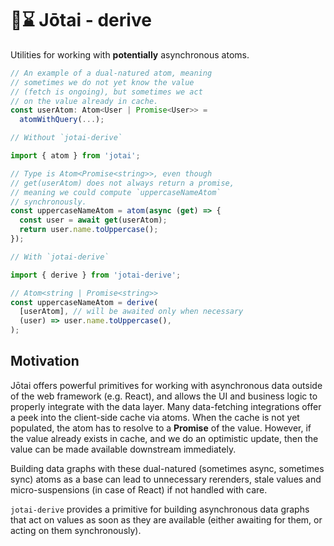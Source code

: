 # 👻⌛️ Jōtai - derive

Utilities for working with **potentially** asynchronous atoms.

```ts
// An example of a dual-natured atom, meaning
// sometimes we do not yet know the value
// (fetch is ongoing), but sometimes we act
// on the value already in cache.
const userAtom: Atom<User | Promise<User>> =
  atomWithQuery(...);

```

```ts
// Without `jotai-derive`

import { atom } from 'jotai';

// Type is Atom<Promise<string>>, even though
// get(userAtom) does not always return a promise,
// meaning we could compute `uppercaseNameAtom`
// synchronously.
const uppercaseNameAtom = atom(async (get) => {
  const user = await get(userAtom);
  return user.name.toUppercase();
});

```

```ts
// With `jotai-derive`

import { derive } from 'jotai-derive';

// Atom<string | Promise<string>>
const uppercaseNameAtom = derive(
  [userAtom], // will be awaited only when necessary
  (user) => user.name.toUppercase(),
);
```

## Motivation

Jōtai offers powerful primitives for working with asynchronous data outside of the web framework (e.g. React), and allows the UI and business logic to
properly integrate with the data layer. Many data-fetching integrations offer a peek into the client-side cache via atoms. When the cache
is not yet populated, the atom has to resolve to a **Promise** of the value. However, if the value already exists in cache, and we do an optimistic update, then the value can be made available downstream
immediately.

Building data graphs with these dual-natured (sometimes async, sometimes sync) atoms as a base can lead to unnecessary rerenders, stale values and micro-suspensions (in case of React) if not handled with care.

`jotai-derive` provides a primitive for building asynchronous data graphs
that act on values as soon as they are available (either awaiting for them, or acting on them synchronously).